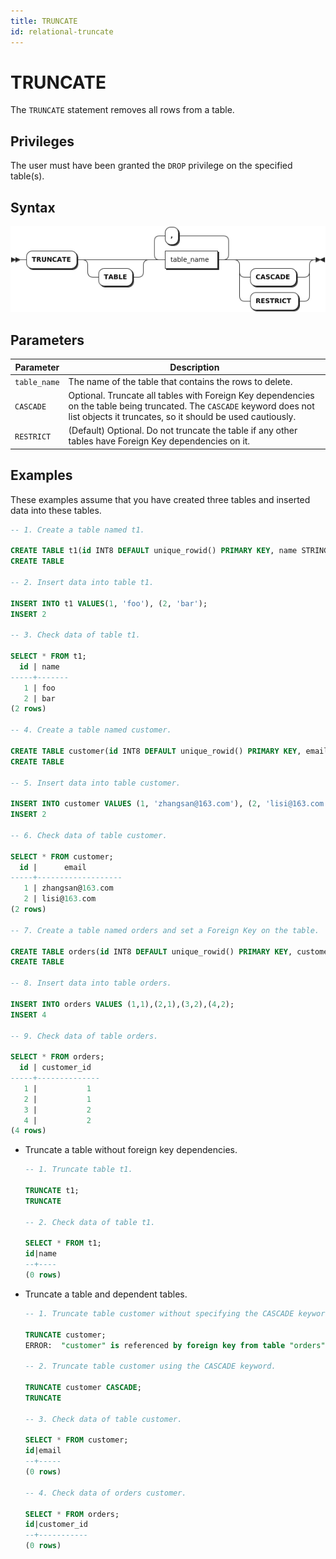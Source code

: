 ```yaml
---
title: TRUNCATE
id: relational-truncate
---
```


# TRUNCATE

The `TRUNCATE` statement removes all rows from a table.

## Privileges

The user must have been granted the `DROP` privilege on the specified table(s).

## Syntax

![](../../../../static/sql-reference/ZxUobElItoWiPgxsjASc3yoan8c.png)

## Parameters

| Parameter | Description |
| --- | --- |
| `table_name` | The name of the table that contains the rows to delete. |
| `CASCADE` | Optional. Truncate all tables with Foreign Key dependencies on the table being truncated. The `CASCADE` keyword does not list objects it truncates, so it should be used cautiously.|
| `RESTRICT` | (Default) Optional. Do not truncate the table if any other tables have Foreign Key dependencies on it.|

## Examples

These examples assume that you have created three tables and inserted data into these tables.

```sql
-- 1. Create a table named t1.

CREATE TABLE t1(id INT8 DEFAULT unique_rowid() PRIMARY KEY, name STRING);
CREATE TABLE 

-- 2. Insert data into table t1.

INSERT INTO t1 VALUES(1, 'foo'), (2, 'bar');
INSERT 2

-- 3. Check data of table t1.

SELECT * FROM t1;
  id | name
-----+-------
   1 | foo
   2 | bar
(2 rows)

-- 4. Create a table named customer.

CREATE TABLE customer(id INT8 DEFAULT unique_rowid() PRIMARY KEY, email STRING);
CREATE TABLE

-- 5. Insert data into table customer.

INSERT INTO customer VALUES (1, 'zhangsan@163.com'), (2, 'lisi@163.com');
INSERT 2

-- 6. Check data of table customer.

SELECT * FROM customer;
  id |      email
-----+-------------------
   1 | zhangsan@163.com
   2 | lisi@163.com
(2 rows)

-- 7. Create a table named orders and set a Foreign Key on the table.

CREATE TABLE orders(id INT8 DEFAULT unique_rowid() PRIMARY KEY, customer_id INT REFERENCES customer(id) ON DELETE CASCADE);
CREATE TABLE 

-- 8. Insert data into table orders.

INSERT INTO orders VALUES (1,1),(2,1),(3,2),(4,2);
INSERT 4

-- 9. Check data of table orders.

SELECT * FROM orders;
  id | customer_id
-----+--------------
   1 |           1
   2 |           1
   3 |           2
   4 |           2
(4 rows)
```

- Truncate a table without foreign key dependencies.

    ```sql
    -- 1. Truncate table t1.

    TRUNCATE t1;
    TRUNCATE

    -- 2. Check data of table t1.

    SELECT * FROM t1;
    id|name
    --+----
    (0 rows)
    ```

- Truncate a table and dependent tables.

    ```sql
    -- 1. Truncate table customer without specifying the CASCADE keyword. 

    TRUNCATE customer;
    ERROR:  "customer" is referenced by foreign key from table "orders"

    -- 2. Truncate table customer using the CASCADE keyword. 

    TRUNCATE customer CASCADE;
    TRUNCATE 

    -- 3. Check data of table customer.

    SELECT * FROM customer;
    id|email
    --+-----
    (0 rows)

    -- 4. Check data of orders customer.

    SELECT * FROM orders;
    id|customer_id
    --+-----------
    (0 rows)
    ```
